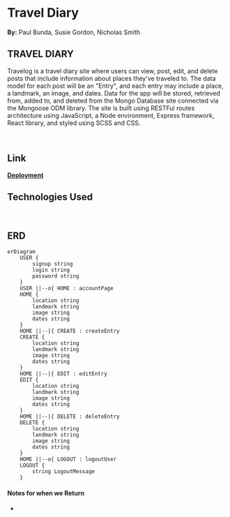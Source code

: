 # Travel Diary 
**By:** Paul Bunda, Susie Gordon, Nicholas Smith

## TRAVEL DIARY
Travelog is a travel diary site where users can view, post, edit, and delete posts that include information about places they've traveled to. The data model for each post will be an "Entry", and each entry may include a place, a landmark, an image, and dates. Data for the app will be stored, retrieved from, added to, and deleted from the Mongo Database site connected via the Mongoose ODM library. The site is built using RESTFul routes architecture using JavaScript, a Node environment, Express framework, React library, and styled using SCSS and CSS.

</br>

## Link
[**Deployment**](https://groupproject-travel.onrender.com/)
</br>

## Technologies Used

</br>

## ERD

``` mermaid
erDiagram
    USER {
        signup string
        login string 
        password string 
    }
    USER ||--o{ HOME : accountPage
    HOME {
        location string 
        landmark string 
        image string 
        dates string 
    }
    HOME ||--|{ CREATE : createEntry
    CREATE {
        location string 
        landmark string 
        image string 
        dates string 
    }
    HOME ||--|{ EDIT : editEntry
    EDIT {
        location string 
        landmark string 
        image string 
        dates string 
    }
    HOME ||--|{ DELETE : deleteEntry
    DELETE {
        location string 
        landmark string 
        image string 
        dates string 
    }
    HOME ||--o{ LOGOUT : logoutUser
    LOGOUT {
        string LogoutMessage
    }
```

#### Notes for when we Return
- 